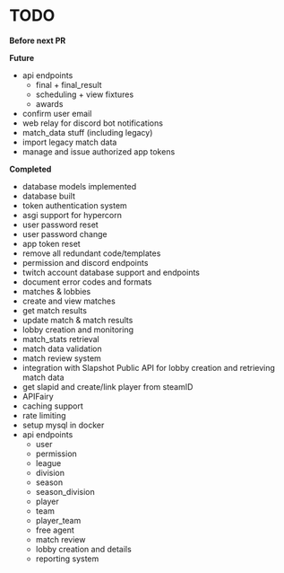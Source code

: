 # TODO

**Before next PR**


**Future**
 - api endpoints
   - final + final_result
   - scheduling + view fixtures
   - awards
 - confirm user email
 - web relay for discord bot notifications
 - match_data stuff (including legacy)
 - import legacy match data
 - manage and issue authorized app tokens

**Completed**
 - database models implemented
 - database built
 - token authentication system
 - asgi support for hypercorn
 - user password reset
 - user password change
 - app token reset
 - remove all redundant code/templates
 - permission and discord endpoints
 - twitch account database support and endpoints
 - document error codes and formats
 - matches & lobbies
 - create and view matches
 - get match results
 - update match & match results
 - lobby creation and monitoring
 - match_stats retrieval
 - match data validation
 - match review system
 - integration with Slapshot Public API for lobby creation and retrieving match data
 - get slapid and create/link player from steamID
 - APIFairy
 - caching support
 - rate limiting
 - setup mysql in docker
 - api endpoints
   - user
   - permission
   - league
   - division
   - season
   - season_division
   - player
   - team
   - player_team
   - free agent
   - match review
   - lobby creation and details
   - reporting system